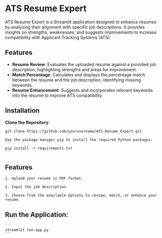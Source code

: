 # ATS Resume Expert

ATS Resume Expert is a Streamlit application designed to enhance resumes by analyzing their alignment with specific job descriptions. It provides insights on strengths, weaknesses, and suggests improvements to increase compatibility with Applicant Tracking Systems (ATS).

## Features

- **Resume Review**: Evaluates the uploaded resume against a provided job description, highlighting strengths and areas for improvement.
- **Match Percentage**: Calculates and displays the percentage match between the resume and the job description, identifying missing keywords.
- **Resume Enhancement**: Suggests and incorporates relevant keywords into the resume to improve ATS compatibility.

## Installation

 **Clone the Repository**:
   ```
   git clone https://github.com/yourusername/ATS_Resume_Expert.git
   
   ```
    Use the package manager pip to install the required Python packages:   
    ```
    pip install -r requirements.txt
    ```

## Features
    1. Upload your resume in PDF format.

    2. Input the job description.

    3. Choose from the available options to review, match, or enhance your resume.   


## Run the Application:
    ```
    streamlit run app.py
    ```    